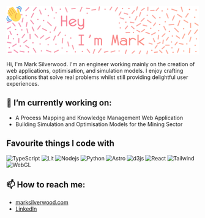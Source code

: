 ![Hey, I'm Mark](https://github.com/SlicedSilver/SlicedSilver/blob/de32cb530d1c53051722f87a21273259aa59d5e2/hey.svg)
  
Hi, I'm Mark Silverwood. I'm an engineer working mainly on the creation of web applications, optimisation, and simulation models. I enjoy crafting applications that solve real problems whilst still providing delightful user experiences.

## 🔭 I’m currently working on:
- A Process Mapping and Knowledge Management Web Application
- Building Simulation and Optimisation Models for the Mining Sector

## Favourite things I code with
<img alt="TypeScript" src="https://img.shields.io/badge/-TypeScript-007ACC?style=flat-square&logo=typescript&logoColor=white" /> <img alt="Lit" src="https://img.shields.io/badge/-Lit-2858f6?style=flat-square&logo=Lit&logoColor=white" /> <img alt="Nodejs" src="https://img.shields.io/badge/-Nodejs-43853d?style=flat-square&logo=Node.js&logoColor=white" /> <img alt="Python" src="https://img.shields.io/badge/-Python-fcdb6a?style=flat-square&logo=Python&logoColor=black" /> <img alt="Astro" src="https://img.shields.io/badge/-Astro-f36929?style=flat-square&logoColor=white&logo=Astro" /> <img alt="d3js" src="https://img.shields.io/badge/-D3.js-F9A03C?style=flat-square&logo=d3.js&logoColor=white" /> <img alt="React" src="https://img.shields.io/badge/-React-45b8d8?style=flat-square&logo=react&logoColor=white" /> <img alt="Tailwind" src="https://img.shields.io/badge/-Tailwind-53bcf3?logo=Tailwindcss&logoColor=white&style=flat-square" /> <img alt="WebGL" src="https://img.shields.io/badge/-WebGL-8d1b0e?style=flat-square&logoColor=white&logo=WebGL" /> <!-- Logo doesn't look right <img alt="SQL" src="https://img.shields.io/badge/-SQL-45b8d8?style=flat-square&logo=sql&logoColor=white" />-->

## 📫 How to reach me:
- [marksilverwood.com](https://marksilverwood.com)
- [LinkedIn](https://www.linkedin.com/in/mark-silverwood/)
